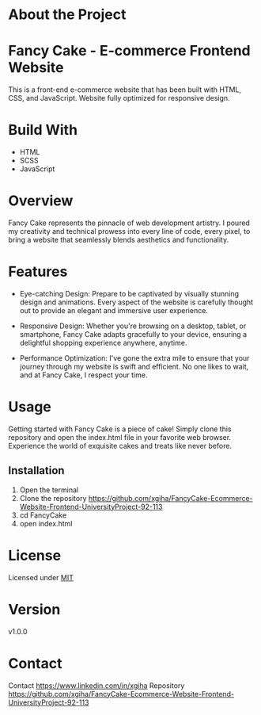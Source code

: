 # About the Project
# Fancy Cake - E-commerce Frontend Website
This is a front-end e-commerce website that has been built with HTML, CSS, and JavaScript. Website fully optimized for responsive design.

# Build With
* HTML
* SCSS
* JavaScript

# Overview
Fancy Cake represents the pinnacle of web development artistry. I poured my creativity and technical prowess into every line of code, every pixel, to bring a website that seamlessly blends aesthetics and functionality.

# Features
* Eye-catching Design: Prepare to be captivated by visually stunning design and animations. Every aspect of the website is carefully thought out to provide an elegant and immersive user experience.

* Responsive Design: Whether you're browsing on a desktop, tablet, or smartphone, Fancy Cake adapts gracefully to your device, ensuring a delightful shopping experience anywhere, anytime.

* Performance Optimization: I've gone the extra mile to ensure that your journey through my website is swift and efficient. No one likes to wait, and at Fancy Cake, I respect your time.

# Usage
Getting started with Fancy Cake is a piece of cake! Simply clone this repository and open the index.html file in your favorite web browser. Experience the world of exquisite cakes and treats like never before.

## Installation 
1. Open the terminal
2. Clone the repository https://github.com/xgiha/FancyCake-Ecommerce-Website-Frontend-UniversityProject-92-113
3. cd FancyCake
4. open index.html

# License
Licensed under [MIT](https://github.com/xgiha/FancyCake-Ecommerce-Website-Frontend-UniversityProject-92-113/blob/master/LICENSE.txt)

# Version
v1.0.0

# Contact 
Contact https://www.linkedin.com/in/xgiha
Repository https://github.com/xgiha/FancyCake-Ecommerce-Website-Frontend-UniversityProject-92-113
